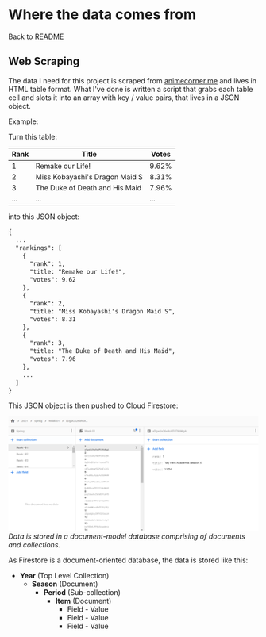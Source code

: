 # Where the data comes from

Back to [README](../README.md)

## Web Scraping

The data I need for this project is scraped from [animecorner.me](https://animecorner.me/category/anime-corner/rankings/) and lives in HTML table format. What I've done is written a script that grabs each table cell and slots it into an array with key / value pairs, that lives in a JSON object.

Example:

Turn this table:

| **Rank** | **Title**                      | **Votes** |
| -------- | ------------------------------ | --------- |
| 1        | Remake our Life!               | 9.62%     |
| 2        | Miss Kobayashi's Dragon Maid S | 8.31%     |
| 3        | The Duke of Death and His Maid | 7.96%     |
| ...      | ...                            | ...       |

into this JSON object:

```
{
  ...
  "rankings": [
    {
      "rank": 1,
      "title: "Remake our Life!",
      "votes": 9.62
    },
    {
      "rank": 2,
      "title: "Miss Kobayashi's Dragon Maid S",
      "votes": 8.31
    },
    {
      "rank": 3,
      "title: "The Duke of Death and His Maid",
      "votes": 7.96
    },
    ...
  ]
}
```

This JSON object is then pushed to Cloud Firestore:

![Firestore screen snip](../assets/img/snips/firestore-snip.png)_Data is stored in a document-model database comprising of documents and collections._

As Firestore is a document-oriented database, the data is stored like this:

- **Year** (Top Level Collection)
  - **Season** (Document)
    - **Period** (Sub-collection)
      - **Item** (Document)
        - Field - Value
        - Field - Value
        - Field - Value
